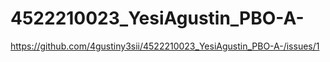 # 4522210023_YesiAgustin_PBO-A-
https://github.com/4gustiny3sii/4522210023_YesiAgustin_PBO-A-/issues/1
